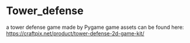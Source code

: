 # Tower_defense
a tower defense game made by Pygame
game assets can be found here: https://craftpix.net/product/tower-defense-2d-game-kit/
